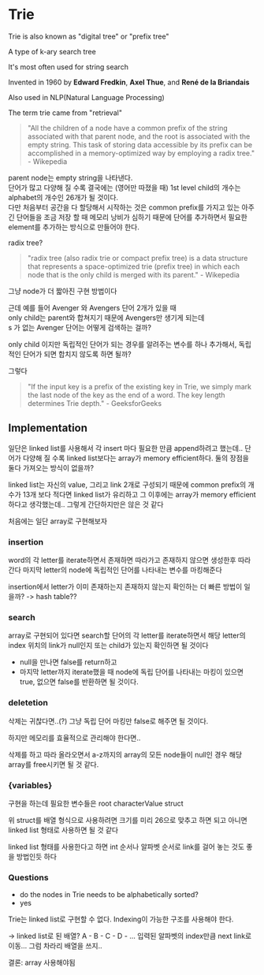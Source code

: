 # Trie
Trie is also known as "digital tree" or "prefix tree"

A type of k-ary search tree

It's most often used for string search

Invented in 1960 by **Edward Fredkin**, **Axel Thue**, and **René de la Briandais**

Also used in NLP(Natural Language Processing)

The term trie came from "retrieval"

> "All the children of a node have a common prefix of the string associated with that parent node, and the root is associated with the empty string. This task of storing data accessible by its prefix can be accomplished in a memory-optimized way by employing a radix tree." - Wikepedia

parent node는 empty string을 나타낸다.  
단어가 많고 다양해 질 수록 결국에는 (영어만 따졌을 때) 1st level child의 개수는 alphabet의 개수인 26개가 될 것이다.  
다만 처음부터 공간을 다 할당해서 시작하는 것은 common prefix를 가지고 있는 아주 긴 단어들을 조금 저장 할 때 메모리 낭비가 심하기 때문에 단어를 추가하면서 필요한 element를 추가하는 방식으로 만들어야 한다.

radix tree?
> "radix tree (also radix trie or compact prefix tree) is a data structure that represents a space-optimized trie (prefix tree) in which each node that is the only child is merged with its parent." - Wikepedia

그냥 node가 더 짧아진 구현 방법이다  

근데 예를 들어 Avenger 와 Avengers 단어 2개가 있을 때  
only child는 parent와 합쳐지기 때문에 Avengers만 생기게 되는데  
s 가 없는 Avenger 단어는 어떻게 검색하는 걸까?

only child 이지만 독립적인 단어가 되는 경우를 알려주는 변수를 하나 추가해서, 독립적인 단어가 되면 합치지 않도록 하면 될까?

그렇다

> "If the input key is a prefix of the existing key in Trie, we simply mark the last node of the key as the end of a word. The key length determines Trie depth." - GeeksforGeeks

## Implementation
일단은 linked list를 사용해서 각 insert 마다 필요한 만큼 append하려고 했는데.. 단어가 다양해 질 수록 linked list보다는 array가 memory efficient하다. 둘의 장점을 둘다 가져오는 방식이 없을까? 

linked list는 자신의 value, 그리고 link 2개로 구성되기 때문에 common prefix의 개수가 13개 보다 적다면 linked list가 유리하고 그 이후에는 array가 memory efficient하다고 생각했는데.. 그렇게 간단하지만은 않은 것 같다

처음에는 일단 array로 구현해보자

### insertion

word의 각 letter를 iterate하면서 존재하면 따라가고 존재하지 않으면 생성한후 따라간다
마지막 letter의 node에 독립적인 단어를 나타내는 변수를 마킹해준다

insertion에서 letter가 이미 존재하는지 존재하지 않는지 확인하는 더 빠른 방법이 일을까? -> hash table?? 


### search
array로 구현되어 있다면 search할 단어의 각 letter를 iterate하면서 해당 letter의 index 위치의 link가 null인지 또는 child가 있는지 확인하면 될 것이다  
* null을 만나면 false를 return하고  
* 마지막 letter까지 iterate했을 때 node에 독립 단어를 나타내는 마킹이 있으면 true, 없으면 false를 반환하면 될 것이다.

### deletetion
삭제는 귀찮다면..(?) 그냥 독립 단어 마킹만 false로 해주면 될 것이다.

하지만 메모리를 효율적으로 관리해야 한다면..

삭제를 하고 따라 올라오면서 a-z까지의 array의 모든 node들이 null인 경우 해당 array를 free시키면 될 것 같다.


### {variables}
구현을 하는데 필요한 변수들은 
root
characterValue struct

위 struct를 배열 형식으로 사용하려면 크기를 미리 26으로 맞추고 하면 되고 아니면 linked list 형태로 사용하면 될 것 같다

linked list 형태를 사용한다고 하면 int 순서나 알파벳 순서로 link를 걸어 놓는 것도 좋을 방법인듯 하다


### Questions
* do the nodes in Trie needs to be alphabetically sorted?
* yes

Trie는 linked list로 구현할 수 없다.
Indexing이 가능한 구조를 사용해야 한다.

-> linked list로 된 배열?
A - B - C - D - ...
입력된 알파벳의 index만큼 next link로 이동...
그럼 차라리 배열을 쓰지..

결론: array 사용해야됨